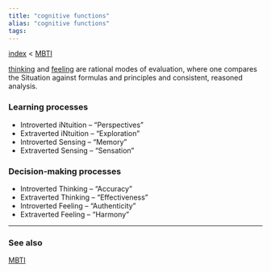 ```yaml
---
title: "cognitive functions"
alias: "cognitive functions"
tags: 
---
```


[index](_index.md) < [MBTI](MBTI.md)

[thinking](thinking.md) and [feeling](feeling.md) are rational modes of evaluation, where one compares the Situation against formulas and principles and consistent, reasoned analysis. 

### Learning processes

-   Introverted iNtuition – “Perspectives”
-   Extraverted iNtuition – “Exploration”
-   Introverted Sensing – “Memory”
-   Extraverted Sensing – “Sensation”

### Decision-making processes

-   Introverted Thinking – “Accuracy”
-   Extraverted Thinking – “Effectiveness”
-   Introverted Feeling – “Authenticity”
-   Extraverted Feeling – “Harmony”


-------------
### See also
[MBTI](MBTI.md)

